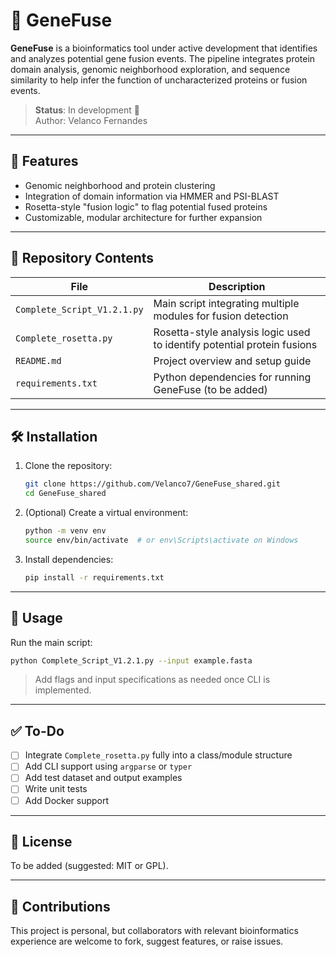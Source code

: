 # 🧬 GeneFuse

**GeneFuse** is a bioinformatics tool under active development that identifies and analyzes potential gene fusion events. The pipeline integrates protein domain analysis, genomic neighborhood exploration, and sequence similarity to help infer the function of uncharacterized proteins or fusion events.

> **Status**: In development 🚧  
> Author: Velanco Fernandes

---

## 🚀 Features

- Genomic neighborhood and protein clustering
- Integration of domain information via HMMER and PSI-BLAST
- Rosetta-style "fusion logic" to flag potential fused proteins
- Customizable, modular architecture for further expansion

---

## 📁 Repository Contents

| File | Description |
|------|-------------|
| `Complete_Script_V1.2.1.py` | Main script integrating multiple modules for fusion detection |
| `Complete_rosetta.py` | Rosetta-style analysis logic used to identify potential protein fusions |
| `README.md` | Project overview and setup guide |
| `requirements.txt` | Python dependencies for running GeneFuse (to be added) |

---

## 🛠️ Installation

1. Clone the repository:
   ```bash
   git clone https://github.com/Velanco7/GeneFuse_shared.git
   cd GeneFuse_shared
   ```

2. (Optional) Create a virtual environment:
   ```bash
   python -m venv env
   source env/bin/activate  # or env\Scripts\activate on Windows
   ```

3. Install dependencies:
   ```bash
   pip install -r requirements.txt
   ```

---

## 🧪 Usage

Run the main script:
```bash
python Complete_Script_V1.2.1.py --input example.fasta
```

> Add flags and input specifications as needed once CLI is implemented.

---

## ✅ To-Do

- [ ] Integrate `Complete_rosetta.py` fully into a class/module structure
- [ ] Add CLI support using `argparse` or `typer`
- [ ] Add test dataset and output examples
- [ ] Write unit tests
- [ ] Add Docker support

---

## 📄 License

To be added (suggested: MIT or GPL).

---

## 🤝 Contributions

This project is personal, but collaborators with relevant bioinformatics experience are welcome to fork, suggest features, or raise issues.
